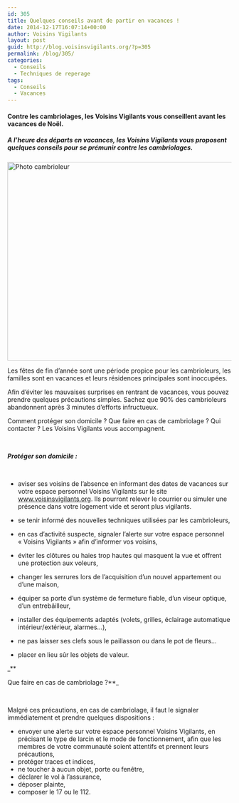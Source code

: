 ```yaml
---
id: 305
title: Quelques conseils avant de partir en vacances !
date: 2014-12-17T16:07:14+00:00
author: Voisins Vigilants
layout: post
guid: http://blog.voisinsvigilants.org/?p=305
permalink: /blog/305/
categories:
  - Conseils
  - Techniques de reperage
tags:
  - Conseils
  - Vacances
---
```

#### Contre les cambriolages, les Voisins Vigilants vous conseillent avant les vacances de Noël.

##### _A l&rsquo;heure des départs en vacances, les Voisins Vigilants vous proposent quelques conseils pour se prémunir contre les cambriolages._

[<img class="alignnone size-large wp-image-139" src="http://blog.voisinsvigilants.org/securite/wp-content/uploads/sites/6/2014/12/Photo-cambrioleur-1024x715.jpg" alt="Photo cambrioleur" width="640" height="446" />](http://blog.voisinsvigilants.org/securite/wp-content/uploads/sites/6/2014/12/Photo-cambrioleur.jpg)

Les fêtes de fin d’année sont une période propice pour les cambrioleurs, les familles sont en vacances et leurs résidences principales sont inoccupées.

Afin d’éviter les mauvaises surprises en rentrant de vacances, vous pouvez prendre quelques précautions simples. Sachez que 90% des cambrioleurs abandonnent après 3 minutes d’efforts infructueux.

Comment protéger son domicile ? Que faire en cas de cambriolage ? Qui contacter ? Les Voisins Vigilants vous accompagnent.

&nbsp;

_**Protéger son domicile :**_

&nbsp;

  * aviser ses voisins de l’absence en informant des dates de vacances sur votre espace personnel Voisins Vigilants sur le site www.voisinsvigilants.org. Ils pourront relever le courrier ou simuler une présence dans votre logement vide et seront plus vigilants.

  * se tenir informé des nouvelles techniques utilisées par les cambrioleurs,

  * en cas d’activité suspecte, signaler l’alerte sur votre espace personnel « Voisins Vigilants » afin d’informer vos voisins,

  * éviter les clôtures ou haies trop hautes qui masquent la vue et offrent une protection aux voleurs,

  * changer les serrures lors de l’acquisition d’un nouvel appartement ou d’une maison,

  * équiper sa porte d&rsquo;un système de fermeture fiable, d&rsquo;un viseur optique, d&rsquo;un entrebâilleur,

  * installer des équipements adaptés (volets, grilles, éclairage automatique intérieur/extérieur, alarmes&#8230;),

  * ne pas laisser ses clefs sous le paillasson ou dans le pot de fleurs&#8230;

  * placer en lieu sûr les objets de valeur.

_**
  
Que faire en cas de cambriolage ?**_

&nbsp;

Malgré ces précautions, en cas de cambriolage, il faut le signaler immédiatement et prendre quelques dispositions :

  * envoyer une alerte sur votre espace personnel Voisins Vigilants, en précisant le type de larcin et le mode de fonctionnement, afin que les membres de votre communauté soient attentifs et prennent leurs précautions,
  * protéger traces et indices,
  * ne toucher à aucun objet, porte ou fenêtre,
  * déclarer le vol à l&rsquo;assurance,
  * déposer plainte,
  * composer le 17 ou le 112.
